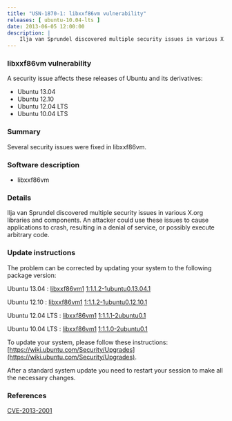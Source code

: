 ```yaml
---
title: "USN-1870-1: libxxf86vm vulnerability"
releases: [ ubuntu-10.04-lts ]
date: 2013-06-05 12:00:00
description: |
    Ilja van Sprundel discovered multiple security issues in various X.org libraries and components. An attacker could use these issues to cause applications to crash, resulting in a denial of service, or possibly execute arbitrary code. 
--- 
```

 
### libxxf86vm vulnerability

A security issue affects these releases of Ubuntu and its derivatives:

* Ubuntu 13.04
* Ubuntu 12.10
* Ubuntu 12.04 LTS
* Ubuntu 10.04 LTS

### Summary

Several security issues were fixed in libxxf86vm. 

### Software description

* libxxf86vm 

### Details

Ilja van Sprundel discovered multiple security issues in various X.org libraries and components. An attacker could use these issues to cause applications to crash, resulting in a denial of service, or possibly execute arbitrary code. 

### Update instructions

The problem can be corrected by updating your system to the following package version:

Ubuntu 13.04
 : [libxxf86vm1](https://launchpad.net/ubuntu/+source/libxxf86vm) <span> [1:1.1.2-1ubuntu0.13.04.1](https://launchpad.net/ubuntu/+source/libxxf86vm/1:1.1.2-1ubuntu0.13.04.1) </span> 

Ubuntu 12.10
 : [libxxf86vm1](https://launchpad.net/ubuntu/+source/libxxf86vm) <span> [1:1.1.2-1ubuntu0.12.10.1](https://launchpad.net/ubuntu/+source/libxxf86vm/1:1.1.2-1ubuntu0.12.10.1) </span> 

Ubuntu 12.04 LTS
 : [libxxf86vm1](https://launchpad.net/ubuntu/+source/libxxf86vm) <span> [1:1.1.1-2ubuntu0.1](https://launchpad.net/ubuntu/+source/libxxf86vm/1:1.1.1-2ubuntu0.1) </span> 

Ubuntu 10.04 LTS
 : [libxxf86vm1](https://launchpad.net/ubuntu/+source/libxxf86vm) <span> [1:1.1.0-2ubuntu0.1](https://launchpad.net/ubuntu/+source/libxxf86vm/1:1.1.0-2ubuntu0.1) </span> 

To update your system, please follow these instructions: [https://wiki.ubuntu.com/Security/Upgrades](https://wiki.ubuntu.com/Security/Upgrades).

After a standard system update you need to restart your session to make all the necessary changes. 

### References

 [CVE-2013-2001](http://people.ubuntu.com/~ubuntu-security/cve/CVE-2013-2001)
 
